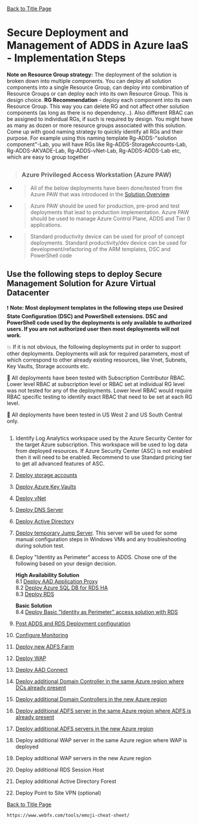 [Back to Title Page](README.md)

# Secure Deployment and Management of ADDS in Azure IaaS - Implementation Steps

**Note on Resource Group strategy:** The deployment of the solution is broken down 
into multiple components. You can deploy all solution components into a single Resource Group, 
can deploy into combination of Resource Groups or can deploy each into its 
own Resource Group. This is design choice. **RG Recommendation** - deploy each component into its own Resource Group. This way you 
can delete RG and not affect other solution components (as long as there is no 
dependency...). Also different RBAC can be assigned to individual RGs, if such is 
required by design. You might have as many as dozen or more resource groups associated with this solution. 
Come up with good naming strategy to quickly identify all RGs and their purpose. For example using this naming 
template Rg-ADDS-"solution component"-Lab, you will have RGs like 
Rg-ADDS-StorageAccounts-Lab, Rg-ADDS-AKVADE-Lab, Rg-ADDS-vNet-Lab, Rg-ADDS-ADDS-Lab etc, which are easy to group together

##
> ### **Azure Privileged Access Workstation (Azure PAW)**
- > All of the below deployments have been done/tested from the Azure PAW that was introduced in the [Solution Overview](SolutionOverview.md). 
- > Azure PAW should be used for production, pre-prod and test deployments that lead to production implementation. Azure PAW should be used to manage Azure Control Plane, ADDS and Tier 0 applications.
- > Standard productivity device can be used for proof of concept deployments.
  > Standard productivity/dev device can be used for development/refactoring of the ARM templates, DSC and PowerShell code
## 

## Use the following steps to deploy Secure Management Solution for Azure Virtual Datacenter

:heavy_exclamation_mark: **Note: Most deployment templates in the following steps use Desired State Configuration (DSC) and PowerShell extensions. 
DSC and PowerShell code used by the deployments is only available to authorized users. 
If you are not authorized user then most deployments will not work.**

:boom: If it is not obvious, the following deployments put in order to support other deployments. Deployments will ask for required parameters,
most of which correspond to other already existing resources, like Vnet, Subnets, Key Vaults, Storage accounts etc. 

:mega: All deployments have been tested with Subscription Contributor RBAC. Lower level RBAC at subscription level or RBAC set 
at individual RG level was not tested for any of the deployments. Lower level RBAC would require RBAC specific testing to identify exact RBAC 
that need to be set at each RG level.

:mega: All deployments have been tested in US West 2 and US South Central only.

##
1. Identify Log Analytics workspace used by the Azure Security Center for the target Azure subscription. 
    This workspace will be used to log data from deployed resources. If Azure Security Center (ASC) is not enabled then it will need to be enabled. 
Recommend to use Standard pricing tier to get all advanced features of ASC.
2. [Deploy storage accounts](DeployStorageAccounts.md)
3. [Deploy Azure Key Vaults](DeployAzureKeyVaults.md)
4. [Deploy vNet](DeployvNet.md)
5. [Deploy DNS Server](DeployDNSServer.md)
6. [Deploy Active Directory](DeployADDS.md)
7. [Deploy temporary Jump Server](DeployJumpServer.md). This server will be used for some manual configuration steps in Windows VMs and any troubleshooting during solution test.
8. Deploy "Identity as Perimeter" access to ADDS. Chose one of the following based on your design decision. 
    
    **High Availability Solution**   
    8.1 [Deploy AAD Application Proxy](DeployAADApProxy.md)     
    8.2 [Deploy Azure SQL DB for RDS HA](DeployAzureSQL.md)     
    8.3 [Deploy RDS](DeployRDS.md) 

    **Basic Solution**  
    8.4 [Deploy Basic "Identity as Perimeter" access solution with RDS](DeployBasicRDS.md)
11. [Post ADDS and RDS Deployment configuration](PostADDSConfig.md)
12. [Configure Monitoring](ConfigureMonitoring.md)
12. [Deploy new ADFS Farm](DeployADFS.md)
13. [Deploy WAP](DeployADFSProxy.md)
14. [Deploy AAD Connect](DeployAADConnect.md) 
15. [Deploy additional Domain Controller in the same Azure region where DCs already present](DeployDCsameRegion.md)
16. [Deploy additional Domain Controllers in the new Azure region](DeployDCsnewRegion.md)
17. [Deploy additional ADFS server in the same Azure region where ADFS is already present](DeployADFSsameRegion.md)
18. [Deploy additional ADFS servers in the new Azure region](DeployADFSnewRegion.md)
18. Deploy additional WAP server in the same Azure region where WAP is deployed
19. Deploy additional WAP servers in the new Azure region
17. Deploy additional RDS Session Host 
18. Deploy additional Active Directory Forest
21. Deploy Point to Site VPN (optional)


[Back to Title Page](README.md)



	https://www.webfx.com/tools/emoji-cheat-sheet/


